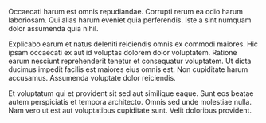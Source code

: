 Occaecati harum est omnis repudiandae. Corrupti rerum ea odio harum laboriosam. Qui alias harum eveniet quia perferendis. Iste a sint numquam dolor assumenda quia nihil.
 Explicabo earum et natus deleniti reiciendis omnis ex commodi maiores. Hic ipsam occaecati ex aut id voluptas dolorem dolor voluptatem. Ratione earum nesciunt reprehenderit tenetur et consequatur voluptatem. Ut dicta ducimus impedit facilis est maiores eius omnis est. Non cupiditate harum accusamus. Assumenda voluptate dolor reiciendis.
 Et voluptatum qui et provident sit sed aut similique eaque. Sunt eos beatae autem perspiciatis et tempora architecto. Omnis sed unde molestiae nulla. Nam vero ut est aut voluptatibus cupiditate sunt. Velit doloribus provident.